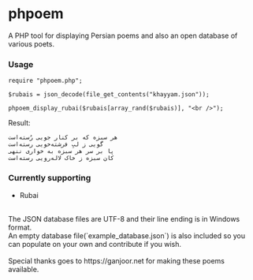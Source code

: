 # phpoem
A PHP tool for displaying Persian poems and also an open database of various poets.

### Usage
```
require "phpoem.php";

$rubais = json_decode(file_get_contents("khayyam.json"));

phpoem_display_rubai($rubais[array_rand($rubais)], "<br />");
```

Result:
```
هر سبزه که بر کنار جویی رُسته‌است
گویی ز لبِ فرشته‌خویی رسته‌است
پا بر سر هر سبزه به خواری ننهی
کان سبزه ز خاک لاله‌رویی رسته‌است

```

### Currently supporting
 - Rubai

<br />
The JSON database files are UTF-8 and their line ending is in Windows format.
<br />
An empty database file(`example_database.json`) is also included so you can populate on your own and contribute if you wish.

<br />
<br />
Special thanks goes to https://ganjoor.net for making these poems available.
